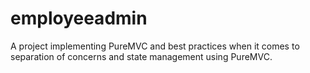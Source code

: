# employeeadmin

A project implementing PureMVC and best practices when it comes to separation of concerns and state management using PureMVC.

